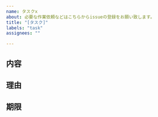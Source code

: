 ```yaml
---
name: タスクx
about: 必要な作業依頼などはこちらからissueの登録をお願い致します。
title: "[タスク]"
labels: "task"
assignees: ""

---
```


## 内容


## 理由


## 期限
